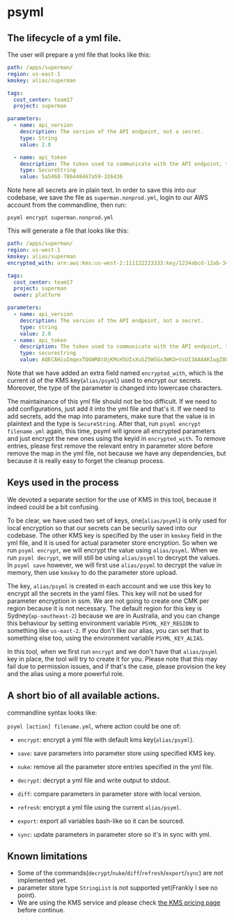 # psyml

## The lifecycle of a yml file.

The user will prepare a yml file that looks like this:

```yaml
path: /apps/superman/
region: us-east-1
kmskey: alias/superman

tags:
  cost_center: team17
  project: superman

parameters:
  - name: api_version
    description: The version of the API endpoint, not a secret.
    type: String
    value: 2.0

  - name: api_token
    description: The token used to communicate with the API endpoint, typically a secret
    type: SecureString
    value: 5a5468-786448467a59-326436
```

Note here all secrets are in plain text. In order to save this into our codebase, we save the file as `superman.nonprod.yml`, login to our AWS account from the commandline, then run:

`psyml encrypt superman.nonprod.yml`

This will generate a file that looks like this:

```yaml
path: /apps/superman/
region: us-west-1
kmskey: alias/superman
encrypted_with: arn:aws:kms:us-west-2:111122223333:key/1234abcd-12ab-34cd-56ef-1234567890ab

tags:
  cost_center: team17
  project: superman
  owner: platform

parameters:
  - name: api_version
    description: The version of the API endpoint, not a secret.
    type: string
    value: 2.0
  - name: api_token
    description: The token used to communicate with the API endpoint, typically a secret
    type: securestring
    value: AQECAHiuImqexTQGWMAtOjKMcH5UIxXuSZ5WSGx3WKO+VsUI3AAAAKIwgZ8GCsqGSIb3DQEHBqCBkTCBjgIBADCBiAyJKoZIhvcNAQcBMB4GCWCGSAFLAwQBLjARBAwT3cwVGtUYHz02irsCARCAW8a4Tp7pL+inl7Je7x1xEr84Q4lN11t3dNFVycpMZALe185DYow4i1GlaJnJnB7g6V1ZaiB+b+Diap/5AuM/K3bjLmcTq0molBnn2TG3r0uj70lP0FSqP+XwQ+8=
```

Note that we have added an extra field named `encrypted_with`, which is the current id of the KMS key(`alias/psyml`) used to encrypt our secrets. Moreover, the type of the parameter is changed into lowercase characters.

The maintainance of this yml file should not be too difficult. If we need to add configurations, just add it into the yml file and that's it. If we need to add secrets, add the map into parameters, make sure that the value is in plaintext and the type is `SecureString`. After that, run `psyml encrypt filename.yml` again, this time, psyml will ignore all encrypted parameters and just encrypt the new ones using the keyid in `encrypted_with`. To remove entries, please first remove the relevant entry in parameter store before remove the map in the yml file, not because we have any dependencies, but because it is really easy to forget the cleanup process.

## Keys used in the process

We devoted a separate section for the use of KMS in this tool, because it indeed could be a bit confusing.

To be clear, we have used two set of keys, one(`alias/psyml`) is only used for local encryption so that our secrets can be securily saved into our codebase. The other KMS key is specified by the user in `kmskey` field in the yml file, and it is used for actual parameter store encryption. So when we run `psyml encrypt`, we will encrypt the value using `alias/psyml`. When we run `psyml decrypt`, we will still be using `alias/psyml` to decrypt the values. In `psyml save` however, we will first use `alias/psyml` to decrypt the value in memory, then use `kmskey` to do the parameter store upload.

The key, `alias/psyml` is created in each account and we use this key to encrypt all the secrets in the yaml files. This key will not be used for parameter encryption in ssm. We are not going to create one CMK per region because it is not necessary. The default region for this key is Sydney(`ap-southeast-2`) because we are in Australia, and you can change this behaviour by setting environment variable `PSYML_KEY_REGION` to something like `us-east-2`. If you don't like our alias, you can set that to something else too, using the environment variable `PSYML_KEY_ALIAS`.

In this tool, when we first run `encrypt` and we don't have that `alias/psyml` key in place, the tool will try to create it for you. Please note that this may fail due to permission issues, and if that's the case, please provision the key and the alias using a more powerful role.

## A short bio of all available actions.

commandline syntax looks like:

`psyml [action] filename.yml`, where action could be one of:

* `encrypt`: encrypt a yml file with default kms key(`alias/psyml`).
* `save`: save parameters into parameter store using specified KMS key.

* `nuke`: remove all the parameter store entries specified in the yml file.
* `decrypt`: decrypt a yml file and write output to stdout.
* `diff`: compare parameters in parameter store with local version.
* `refresh`: encrypt a yml file using the current `alias/psyml`.
* `export`: export all variables bash-like so it can be sourced.
* `sync`: update parameters in parameter store so it's in sync with yml.

## Known limitations

* Some of the commands(`decrypt`/`nuke`/`diff`/`refresh`/`export`/`sync`) are not implemented yet.
* parameter store type `StringList` is not supported yet(Frankly I see no point).
* We are using the KMS service and please check [the KMS pricing page](https://aws.amazon.com/kms/pricing/) before continue.
